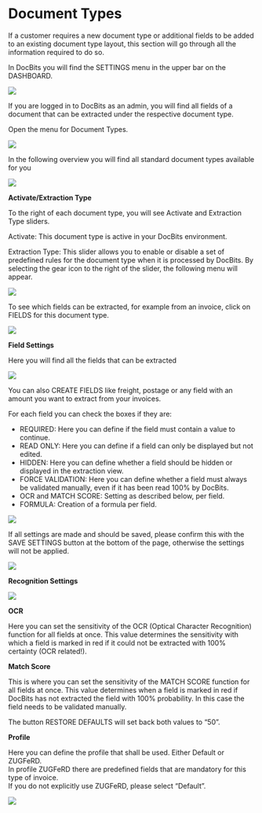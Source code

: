 # Document Types

If a customer requires a new document type or additional fields to be added to an existing document type layout, this section will go through all the information required to do so.

In DocBits you will find the SETTINGS menu in the upper bar on the DASHBOARD.

![](https://lh7-us.googleusercontent.com/ZIJTRkBGeJ29Iw8XSbZKJ3GQifWbtWFYPhSg7v4LjCKWJ-szz7R7nlcbiom5ZB25p201BCnqoaaCsKH3UKQfqaAQlpgf4MCe1joA8OLV8dZ6r6v4-skFkGlUw8U51jwPeGqi59GPQMgpMaLGZGwnCk4)

If you are logged in to DocBits as an admin, you will find all fields of a document that can be extracted under the respective document type.

Open the menu for Document Types.

![](https://lh7-us.googleusercontent.com/fqNQTnQSPJ19w3YBOf6-E_sLmKo3LPBeGyRE0jqjhodZjtGxyi7YCg0yrMVfz1VQjsbyQ9S6Lllhn891A8yWD7YJ66pXJ_EsBlf_meTFf57snc3r5Ko88kmzgXUYA7DIzaPtxSJBNC3Z7Avh17l_1fo)

In the following overview you will find all standard document types available for you

![](https://lh7-us.googleusercontent.com/Syml6WLOpBNjz1NUcYv6ooJZXhqBKXYOUfWah2jdnTAceLTNr0RYYNW8mXM91wutSH7BAnQ7MVxcNaQE7mDiWtR6xlwVzz45hYzotHEEOPSzoTSFwzno9zrJe8dVCuTHiTftm7HpcSxj9YgcRXR65q0)

**Activate/Extraction Type**

To the right of each document type, you will see Activate and Extraction Type sliders.

Activate: This document type is active in your DocBits environment.

Extraction Type: This slider allows you to enable or disable a set of predefined rules for the document type when it is processed by DocBits. By selecting the gear icon to the right of the slider, the following menu will appear.

![](https://lh7-us.googleusercontent.com/VAf5NNfmfs_EsV3-LzQmif4Vp_hSjhWOgoehrzHya-8eXgeWSRz6tArWNtQZW4SPkelwufuXFkSl5jGywDnxh5Ll5BYLSXrTmUYi2AxBOj38suzgoJiLSqX2ENYJHpGbpkt1kUX7vcATShHfG0Jw20s)

To see which fields can be extracted, for example from an invoice, click on FIELDS for this document type.

![](https://lh7-us.googleusercontent.com/DRJV3CLSSHjjFrqQD0LtzvMRu4n-_RZ_w5d-2d9q7MsZur-2_cj-_9VYjeOCmDIZ6_C_dZKDonfyFUip8NCqeXEkw5gch0MaK2u-5_kCGg6_zNMhYj2gW-JUXoQORzoJdUmKwa7PuMz_mnF3FuzkXDc)

**Field Settings**

Here you will find all the fields that can be extracted

![](https://lh7-us.googleusercontent.com/NRhL2RPgVJqbdxoKnnEtcB8D1yYXfHqifMFttmiju6OQkMKdrndsZ17EFhYEOh5bJg2ctOPyzy60CwqKme0RQbDmKWhq3EBTuqGDzDzNdcx1PPMkC4a-N1yJFmbs-ZcM3kfFt_j9Z3QdofcuXJqTN7U)

You can also CREATE FIELDS like freight, postage or any field with an amount you want to extract from your invoices.

For each field you can check the boxes if they are:

* REQUIRED: Here you can define if the field must contain a value to continue.
* READ ONLY: Here you can define if a field can only be displayed but not edited.
* HIDDEN: Here you can define whether a field should be hidden or displayed in the extraction view.
* FORCE VALIDATION: Here you can define whether a field must always be validated manually, even if it has been read 100% by DocBits.
* OCR and MATCH SCORE: Setting as described below, per field.
* FORMULA: Creation of a formula per field.

![](https://lh7-us.googleusercontent.com/rbyXMCvWQx10lEGKb4xzu7eM6-l2yNZ3SO9Mj4pIIqfAZzt68on8j1KpSnrisMgVgKKB3QhymZNDpxYEVMVQplEsesk1gWAEAeriPDaQxL5v4eWPd9oFnyYN5QiA5uymT4ED6JHEew5FAlC_bgU9Mho)

If all settings are made and should be saved, please confirm this with the SAVE SETTINGS button at the bottom of the page, otherwise the settings will not be applied.

![](https://lh7-us.googleusercontent.com/4nXll-tHCDUUbA_hsi_RXa7ll7qxkNFk2Htjx56-rBnIrZGu3H_VJtjjtuUlXGBFUQUcXAa8WdJXFdWZN6geHCWsUnq0MUF1Q8_RvpdpqYDq_rNoFraomSK0sUTeKAyeOo7CZ1QiSs2rnIIXak4fGG4)

**Recognition Settings**

![](https://lh7-us.googleusercontent.com/nEAjFqWdbJci2U0lHCL8Bv-51Uur1QxT0etiKaR4kUNp2G4jtlsbR2ikAee--XvyoKDZ8Tx5l3hLa-a-FdY1lL35lxFegwg6D8xPw27ObwrZRRBhXDOmQOa3y_1bhcwzXF418PsASkx3jjEIQXqtBnc)

**OCR**

Here you can set the sensitivity of the OCR (Optical Character Recognition) function for all fields at once. This value determines the sensitivity with which a field is marked in red if it could not be extracted with 100% certainty (OCR related!).

**Match Score**

This is where you can set the sensitivity of the MATCH SCORE function for all fields at once. This value determines when a field is marked in red if DocBits has not extracted the field with 100% probability. In this case the field needs to be validated manually.

The button RESTORE DEFAULTS will set back both values to “50”.

**Profile**

Here you can define the profile that shall be used. Either Default or ZUGFeRD.\
In profile ZUGFeRD there are predefined fields that are mandatory for this type of invoice.\
If you do not explicitly use ZUGFeRD, please select “Default”.

![](https://lh7-us.googleusercontent.com/jxQMt3SJdQcMD15ntBN2vowRpAZxybGYZtr_6w8ANER4XgvkDf09tN-H9wZqApYj3ka1-E-KvALZp5dw4GFK5SswWWe3MAv3eiCWcRyb3lxk0f9erN4FfOTPkPK0lburKvib5hTntUHWUFikBGBQV1Y)
